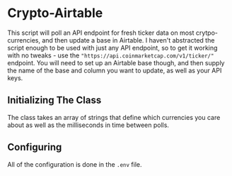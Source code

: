 # Crypto-Airtable

This script will poll an API endpoint for fresh ticker data on most crytpo-currencies, and then update a base in Airtable. I haven't abstracted the script enough to be used with just any API endpoint, so to get it working with no tweaks - use the `"https://api.coinmarketcap.com/v1/ticker/"` endpoint. You will need to set up an Airtable base though, and then supply the name of the base and column you want to update, as well as your API keys.


## Initializing The Class

The class takes an array of strings that define which currencies you care about as well as the milliseconds in time between polls.


## Configuring

All of the configuration is done in the `.env` file.